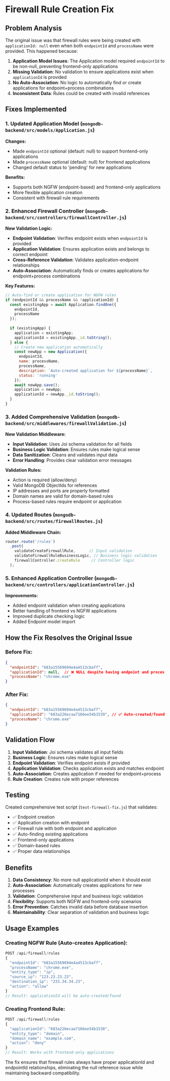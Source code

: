 # Firewall Rule Creation Fix

## Problem Analysis

The original issue was that firewall rules were being created with `applicationId: null` even when both `endpointId` and `processName` were provided. This happened because:

1. **Application Model Issues**: The Application model required `endpointId` to be non-null, preventing frontend-only applications
2. **Missing Validation**: No validation to ensure applications exist when `applicationId` is provided
3. **No Auto-Association**: No logic to automatically find or create applications for endpoint+process combinations
4. **Inconsistent Data**: Rules could be created with invalid references

## Fixes Implemented

### 1. Updated Application Model (`mongodb-backend/src/models/Application.js`)

**Changes:**
- Made `endpointId` optional (default: null) to support frontend-only applications
- Made `processName` optional (default: null) for frontend applications  
- Changed default status to 'pending' for new applications

**Benefits:**
- Supports both NGFW (endpoint-based) and frontend-only applications
- More flexible application creation
- Consistent with firewall rule requirements

### 2. Enhanced Firewall Controller (`mongodb-backend/src/controllers/firewallController.js`)

**New Validation Logic:**
- **Endpoint Validation**: Verifies endpoint exists when `endpointId` is provided
- **Application Validation**: Ensures application exists and belongs to correct endpoint
- **Cross-Reference Validation**: Validates application-endpoint relationships
- **Auto-Association**: Automatically finds or creates applications for endpoint+process combinations

**Key Features:**
```javascript
// Auto-find or create application for NGFW rules
if (endpointId && processName && !applicationId) {
  const existingApp = await Application.findOne({
    endpointId,
    processName
  });
  
  if (existingApp) {
    application = existingApp;
    applicationId = existingApp._id.toString();
  } else {
    // Create new application automatically
    const newApp = new Application({
      endpointId,
      name: processName,
      processName,
      description: `Auto-created application for ${processName}`,
      status: 'running'
    });
    await newApp.save();
    application = newApp;
    applicationId = newApp._id.toString();
  }
}
```

### 3. Added Comprehensive Validation (`mongodb-backend/src/middlewares/firewallValidation.js`)

**New Validation Middleware:**
- **Input Validation**: Uses Joi schema validation for all fields
- **Business Logic Validation**: Ensures rules make logical sense
- **Data Sanitization**: Cleans and validates input data
- **Error Handling**: Provides clear validation error messages

**Validation Rules:**
- Action is required (allow/deny)
- Valid MongoDB ObjectIds for references
- IP addresses and ports are properly formatted
- Domain names are valid for domain-based rules
- Process-based rules require endpoint or application

### 4. Updated Routes (`mongodb-backend/src/routes/firewallRoutes.js`)

**Added Middleware Chain:**
```javascript
router.route('/rules')
  .post(
    validateCreateFirewallRule,      // Input validation
    validateFirewallRuleBusinessLogic, // Business logic validation
    firewallController.createRule     // Controller logic
  );
```

### 5. Enhanced Application Controller (`mongodb-backend/src/controllers/applicationController.js`)

**Improvements:**
- Added endpoint validation when creating applications
- Better handling of frontend vs NGFW applications
- Improved duplicate checking logic
- Added Endpoint model import

## How the Fix Resolves the Original Issue

### Before Fix:
```json
{
  "endpointId": "683a15569694e4a4513cbaff",
  "applicationId": null,  // ❌ NULL despite having endpoint and process
  "processName": "chrome.exe"
}
```

### After Fix:
```json
{
  "endpointId": "683a15569694e4a4513cbaff", 
  "applicationId": "683a226ecaa7166ee54b1539", // ✅ Auto-created/found application
  "processName": "chrome.exe"
}
```

## Validation Flow

1. **Input Validation**: Joi schema validates all input fields
2. **Business Logic**: Ensures rules make logical sense
3. **Endpoint Validation**: Verifies endpoint exists if provided
4. **Application Validation**: Checks application exists and matches endpoint
5. **Auto-Association**: Creates application if needed for endpoint+process
6. **Rule Creation**: Creates rule with proper references

## Testing

Created comprehensive test script (`test-firewall-fix.js`) that validates:
- ✅ Endpoint creation
- ✅ Application creation with endpoint
- ✅ Firewall rule with both endpoint and application
- ✅ Auto-finding existing applications
- ✅ Frontend-only applications
- ✅ Domain-based rules
- ✅ Proper data relationships

## Benefits

1. **Data Consistency**: No more null applicationId when it should exist
2. **Auto-Association**: Automatically creates applications for new processes
3. **Validation**: Comprehensive input and business logic validation
4. **Flexibility**: Supports both NGFW and frontend-only scenarios
5. **Error Prevention**: Catches invalid data before database insertion
6. **Maintainability**: Clear separation of validation and business logic

## Usage Examples

### Creating NGFW Rule (Auto-creates Application):
```javascript
POST /api/firewall/rules
{
  "endpointId": "683a15569694e4a4513cbaff",
  "processName": "chrome.exe",
  "entity_type": "ip",
  "source_ip": "123.23.23.23",
  "destination_ip": "233.34.34.23",
  "action": "allow"
}
// Result: applicationId will be auto-created/found
```

### Creating Frontend Rule:
```javascript
POST /api/firewall/rules
{
  "applicationId": "683a226ecaa7166ee54b1538",
  "entity_type": "domain", 
  "domain_name": "example.com",
  "action": "deny"
}
// Result: Works with frontend-only applications
```

The fix ensures that firewall rules always have proper applicationId and endpointId relationships, eliminating the null reference issue while maintaining backward compatibility.
